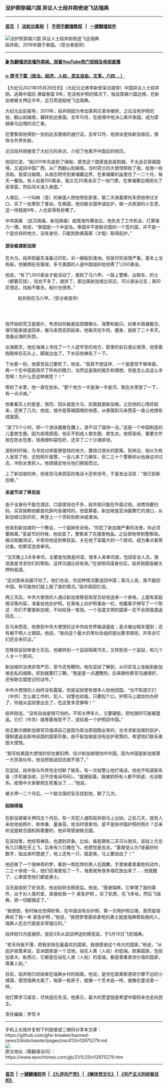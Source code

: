 ### 没护照穿越六国 异议人士段井刚奇迹飞达瑞典
------------------------

#### [首页](https://github.com/gfw-breaker/banned-news3/blob/master/README.md) &nbsp;&nbsp;|&nbsp;&nbsp; [法轮功真相](https://github.com/begood0513/basic/blob/master/README.md)  &nbsp;&nbsp;|&nbsp;&nbsp; [手把手翻墙教程](https://github.com/gfw-breaker/guides/wiki)  &nbsp;&nbsp;|&nbsp;&nbsp; [一键翻墙软件](https://github.com/gfw-breaker/nogfw/blob/master/README.md)  



<div><img alt="没护照穿越六国 异议人士段井刚奇迹飞达瑞典" class="attachment-djy_600_400 size-djy_600_400 wp-post-image" src="https://i.epochtimes.com/assets/uploads/2021/05/id12975364-duanFotoJet-600x400.jpg"/>
<div class="caption">
 段井刚，2016年摄于泰国。（受访者提供）
</div></div><hr/>

#### [ 🎬  免翻墙浏览墙外禁闻、观看YouTube热门视频及电视直播](https://github.com/gfw-breaker/HelloWorld)

#### [ 💥  禁书下载（政治、经济、人权、民主自由、文革、六四 ...）](https://github.com/gfw-breaker/books/blob/master/README.md)

<div><p>
 【大纪元2021年05月26日讯】（大纪元记者李新安采访报导）中国异议人士段井刚，逃离中国后
 <ok href="https://www.epochtimes.com/gb/tag/%E6%BB%9E%E7%95%99%E6%B3%B0%E5%9B%BD.html">
  滞留泰国
 </ok>
 9年，在没有护照的情况下，独自穿越六国边境，在新加坡被关押近半年，近日奇迹般地飞达瑞典。
</p>
<p>
 大纪元此前报导，2011年，段井刚因为参加茉莉花革命被抓，之后没有护照的他，翻山到越南，辗转到达泰国。去年10月，在疫情中他决心离开泰国，成为穿越泰马边境的流亡者。
</p>
<p>
 在警察局他得到一张到达吉隆坡的通行证。去年12月，他游泳登陆新加坡后，很快与外界失联。
</p>
<p>
 近日段井刚接受了大纪元的采访，介绍了他离开中国后的经历。
</p>
<p>
 他回忆说，“我2011年先是到了缅甸，感觉这个国家是武装割据，不太适合穿越国境，又返回中国广西，从广西翻山到越南。当时荷兰的大使馆帮助了我，给我一些资助。我穿过越南，从胡志明市到柬埔寨边界，在柬埔寨的庙里住了一二个月，每天一餐饭。有人给我100美金，我又花20美金买了一张门票，在柬埔寨边境观光了吴哥窟，然后闯关进入泰国。”
</p>
<p>
 入境后，一个叫映（音）的泰国人把他带到家里，第二天骑着摩托车把他带过关口，买了一张票到了曼谷。在泰国，他向联合国申请庇护，做一点旅游的小生意，这一待就是9年，人也变得有些懒了。
</p>
<p>
 <ok href="https://www.epochtimes.com/gb/tag/%E4%B8%AD%E5%85%B1%E7%97%85%E6%AF%92.html">
  中共病毒
 </ok>
 （武汉病毒、新冠病毒）疫情海外爆发后，他失去了工作机会，打算奋力一搏。他说，“泰国是一个中途岛。泰国并不是联合国的一个签约国，并不是一个适合待的地方，没有身份，只能到欧美国家（才能）取得庇护。”
</p>
<h4>
 游泳偷渡新加坡
</h4>
<p>
 在大马，段井刚最先准备过印尼，买一艘船到澳洲。但是印尼疫情严重，基本上没有船，他被困在吉隆坡，多亏美国的人道中国组织给他寄了1,000美金。
</p>
<p>
 他说，“有了1,000美金才能活动了，我到了马六甲。一路上警察、出租车、的士（都要花钱），钱也不多了，就拼了。那边离新加坡比较近，可以游泳过去；离印尼很远，找船不敢去，船价也很贵。”
</p>
<figure aria-describedby="caption-attachment-12975366" class="wp-caption aligncenter" id="attachment_12975366" style="width: 252px">
 <ok href="https://i.epochtimes.com/assets/uploads/2021/05/id12975366-129177837_450087866153312_3259656745170007037_n.jpeg" target="_blank">
  <img alt="" class="wp-image-12975366" src="https://i.epochtimes.com/assets/uploads/2021/05/id12975366-129177837_450087866153312_3259656745170007037_n-600x806.jpeg"/>
 </ok>
 <br/><figcaption class="wp-caption-text" id="caption-attachment-12975366">
  段井刚在马六甲。（受访者提供）
 </figcaption><br/>
</figure><br/>
<p>
 他开始研究卫星图片，考虑如何躲避监控摄像头、海警和船只。如果半路被截住，很可能直接送回来，被马来西亚抓起来。他每天吃牛肉、健身，锻炼了二十多天，准备出海的东西。
</p>
<p>
 出海那天，他在海滩上寻找了一个人迹罕至的地方，那里的岩石很尖很滑，他穿着拖鞋摔在石头上，脚就出血了。下水前他祷告了一下。
</p>
<p>
 下水那一刻，他感觉自己要死了。他说，“我真不想这样，一个是感觉不够体面，再一个在中国我用尽了所有的精力，当然这是我的报负和理想，但是怎么会这么辛苦啊！为什么受这种艰苦？！”
</p>
<p>
 等到了水里，他一直在划水。“那个地方一半是海一半是河，我在水里尝了一下，有一点点咸。”
</p>
<p>
 他看看天上的星星，很亮，回头就是大马，前面就是新加坡。之后他的心情好起来，还笑了几次。他说，或许是穿越国境的快感，从泰国到马来西亚一直让他很有成就感。
</p>
<p>
 “游了5个小时。把一个游泳圈套在腰上，游不动了就待一会。”这是一个中国制造的儿童救生圈，因为疫情原因，他买不到成人救生圈、救生衣。他把圣经、重要文件放在防水包里，钱用塑料袋包好，还背了二个沙滩排球。
</p>
<p>
 游到的时候，为寻找对岸能够登陆的地方，要绕过很长的距离。到岸边，他以为有人发现了他，还拍照片报警。一会儿来了几辆车，但二三十个警察却从他身边冲过去，冲到水里抓人。他很镇定地与他们擦肩而过。
</p>
<p>
 上了新加坡的岸，他发现马来西亚的电话卡还有信号，于是发出消息：“我已到新加坡。”
</p>
<h4>
 圣诞节进了移民监
</h4>
<p>
 由于没身份不能住酒店，口袋里钱也不多，段井刚只能在外面过夜。进商场要扫码，买双拖鞋他都是托辞内急硬闯的。他盘算着，新加坡是亚洲最繁忙的港口，从新加坡过到印尼，再登上一个货轮到欧洲或澳洲。
</p>
<p>
 他来到新加坡的一个教会，一个姐妹告诉他，“你犯了新加坡严重的法律，你必须要隔离。”圣诞节的时候，他自首了。警察来了先搜查物品，之后把他带到警察局。做过核酸测试，半夜将他送到移民监，关在地下室最大的一个房间，成为重点看管对象。检察官连夜审讯。
</p>
<p>
 “当天晚上2点多审讯，主要是怕我是间谍。很多人来审讯我，包括安全人员。我说我是寻求你们的帮助，这样沟通比较有效。”在排除间谍身份后，段井刚面临被关押和驱逐。
</p>
<p>
 “这对我来说最可怕了。他们也说，你这种情况要送回中国；我马上说，我不能回中国。有可能他们就上报了我的情况。”段井刚回忆说。
</p>
<p>
 两三天后，中共大使馆的人通过新加坡移民局官员给他送来一个表格，上面有家庭情况等内容，准备给他办护照。在表格上办护照事由一栏，他戴着手铐写了一个陈述：你们不要害新加坡，不如给我一笔钱。一个高度文明的国家一定不会把我遣返回去……
</p>
<p>
 在马来西亚，他曾到中共大使馆抗议中共给世界输送瘟疫；差点被出租车撞到；还有被不明人士跟踪。他说，“我向这个最大的黑社会组织提出要求赔钱，并告诉它们还会来抗议。”
</p>
<p>
 在移民监狱审查七天后，他被转到一个监狱隔离15天，又转到另一个监狱，和几个人关一个房间。
</p>
<p>
 新加坡的法律非常严厉，至今还有鞭刑。他在监狱了解到，从印尼岛上坐船到新加坡走私的烟贩，抓到就要打三鞭。“我是差一点遭鞭刑，后来跟检察官沟通得好，还有联合国登记的证件。”
</p>
<p>
 中共大使馆的人始终没有露面，但是监狱里有很多人劝他回国。“也不知道它们（中共）怎么做工作的，犯人、狱警也劝我，只要松个口，护照马上就给你办好了，你就从监狱里出去了，在这里多受罪啊！”
</p>
<p>
 段井刚说，“没有自由是很可怕的。不知关押多久，又要硬挺，担忧随时可能被遣返。它们（中共）就等着我受不了，说给我一个护照回中国。”
</p>
<p>
 他无数次跟新加坡官员强调自己是因为政治原因跑出来的，也寻求新加坡的庇护，强制遣返会影响该国的国家形象。由于新加坡是没有庇护政策的，希望他们联系美国大使馆。
</p>
<p>
 “我写给美国大使馆的信也被扣押。估计新加坡很怕中共国，因为中国是新加坡第一大贸易伙伴，他没把我送回去就不错了。”
</p>
<p>
 在监狱，段井刚与外界完全切断了联系，有一次狱警让他打电话，他也不知道联系谁（手机被没收，记不住电话号码）。“就硬挺着。我被抓所有人都不知道，也没联系，疫情中大家都把生死看淡了……”他说。
</p>
<p>
 被关押一二个月后，一个联合国的官员找到他，聊了几次。
</p>
<h4>
 因祸得福
</h4>
<p>
 在新加坡被关押四五个月后，有一天犯人通知段井刚马上出狱。之前几天，就有人来给他拍照片、称体重、量身高，他当时很害怕，是不是拍中国护照的照片？后来听说是联合国机构需要的，他非常感谢联合国。
</p>
<p>
 在监狱里，他经常祷告，也遇到异象。比如，每星期有二天可以放风，监狱上方总有几只鹰在天上飞，后来有六只鹰在飞，他感觉是吉兆，“基督徒认为7是最好的数字，临出来时想通了，地上还有一只，就是我，马上要自由了！”
</p>
<p>
 他还做了一个很神奇的梦，看到一帮彪悍的男人在跳舞，手里做着拿着枪的动作，二三十排成一队，他们往海里指了一下，海里就有很多烟花放出来了……他就醒了，心里感觉他们都是勇士。
</p>
<p>
 当天就收到了好消息，他出狱转去移民监。他说，“感谢瑞典，它审理了我的案件，出于对人类的爱，直接给我一个
 <ok href="https://www.epochtimes.com/gb/tag/%E7%B4%A7%E6%80%A5%E6%8A%A4%E7%85%A7.html">
  紧急护照
 </ok>
 。买了机票，先飞多哈，然后飞瑞典，把一切都搞定了。”
</p>
<p>
 “我想想，有时候也觉得好笑，在中国没有办护照，第一次用护照过境，竟然是瑞典给了我一本
 <ok href="https://www.epochtimes.com/gb/tag/%E7%B4%A7%E6%80%A5%E6%8A%A4%E7%85%A7.html">
  紧急护照
 </ok>
 。”他说，“我想梦里那些拿枪的勇士就是瑞典帮助我的人，瑞典人在古代就是非常强壮的。”
</p>
<p>
 段井刚12月底被抓，提前3天从监狱押送到移民监，于5月10日飞到瑞典。
</p>
<p>
 “老天待我不薄，把我安排在最喜欢的国家。我很感谢这个伟大的国家。”他说，“从庇护政策来说，亚洲国家是一个洼地，站在人类（人权）的低端。欧美国家，包括加拿大、新西兰，它都是在站在人类（人权）的高端，都是尊重普世价值的国家，尊重人权。”
</p>
<p>
 目前，段井刚已经结束在瑞典乡村的隔离。他说，是住在距离斯德哥尔摩不远的小城镇，感觉瑞典太美了，每家一栋房子，就像一个艺术品一样，就像在童话里一样。
</p>
<p>
 他打算学习语言，尽快适应生活。他表示，最大的愿望就是希望中国将来也走向民主。
</p>
<p>
 责任编辑：李穹 #
</p>
</div>
<hr/>
手机上长按并复制下列链接或二维码分享本文章：<br/>
https://github.com/gfw-breaker/banned-news3/blob/master/pages/nsc413/n12975279.md <br/>
<a href='https://github.com/gfw-breaker/banned-news3/blob/master/pages/nsc413/n12975279.md'><img src='https://github.com/gfw-breaker/banned-news3/blob/master/pages/nsc413/n12975279.md.png'/></a> <br/>
原文地址（需翻墙访问）：https://www.epochtimes.com/gb/21/5/25/n12975279.htm


------------------------
#### [首页](https://github.com/gfw-breaker/banned-news3/blob/master/README.md) &nbsp;|&nbsp; [一键翻墙软件](https://github.com/gfw-breaker/nogfw/blob/master/README.md) &nbsp;| [《九评共产党》](https://github.com/gfw-breaker/9ping.md/blob/master/README.md#九评之一评共产党是什么) | [《解体党文化》](https://github.com/gfw-breaker/jtdwh.md/blob/master/README.md) | [《共产主义的终极目的》](https://github.com/gfw-breaker/gczydzjmd.md/blob/master/README.md)


<img src='http://gfw-breaker.win/banned-news3/pages/nsc413/n12975279.md' width='0px' height='0px'/>